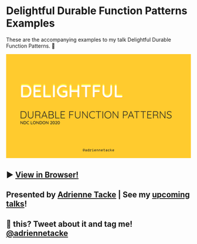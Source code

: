 ﻿# Delightful Durable Function Patterns Examples

These are the accompanying examples to my talk Delightful Durable Function Patterns. 🥂

![Cover slide](./cover.png)
## ▶ [View in Browser!](https://adriennetacke.github.io/delightful-durable-function-patterns/)

## Presented by [Adrienne Tacke](https://www.adrienne.io) | See my [upcoming talks](https://blog.adrienne.io/speaking)!

## 💛 this? Tweet about it and tag me! [@adriennetacke](https://www.twitter.com/AdrienneTacke)


